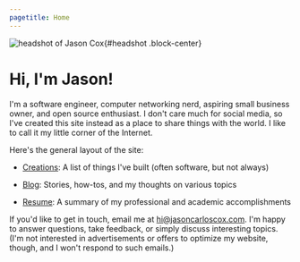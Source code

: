 ```yaml
---
pagetitle: Home
---
```


![headshot of Jason Cox](/assets/headshot.png){#headshot .block-center}

# Hi, I'm Jason!

I'm a software engineer, computer networking nerd, aspiring small business owner, and open source enthusiast. I don't care much for social media, so I've created this site instead as a place to share things with the world. I like to call it my little corner of the Internet.

Here's the general layout of the site:

- [Creations](/creations): A list of things I've built (often software, but not always)

- [Blog](/blog): Stories, how-tos, and my thoughts on various topics

- [Resume](/resume.html): A summary of my professional and academic accomplishments

If you'd like to get in touch, email me at [hi@jasoncarloscox.com](mailto:hi@jasoncarloscox.com). I'm happy to answer questions, take feedback, or simply discuss interesting topics. (I'm not interested in advertisements or offers to optimize my website, though, and I won't respond to such emails.)

<style>
    #headshot {
        width: 15rem;
    }
</style>
